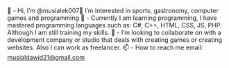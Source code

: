 👋 - Hi, I’m @musialek007👀 I’m interested in sports, gastronomy, computer games and programming 
🌱 - Currently I am learning programming, I have mastered programming languages such as: C#, C++, HTML, CSS, JS, PHP. Although I am still training my skills. 
💞️ - I’m looking to collaborate on with a development company or studio that deals with creating games or creating websites. Also I can work as freelancer. 
📫 - How to reach me email: musialdawid21@gmail.com

<!---
musialek007/musialek007 is a ✨ special ✨ repository because its `README.md` (this file) appears on your GitHub profile.
You can click the Preview link to take a look at your changes.
--->
